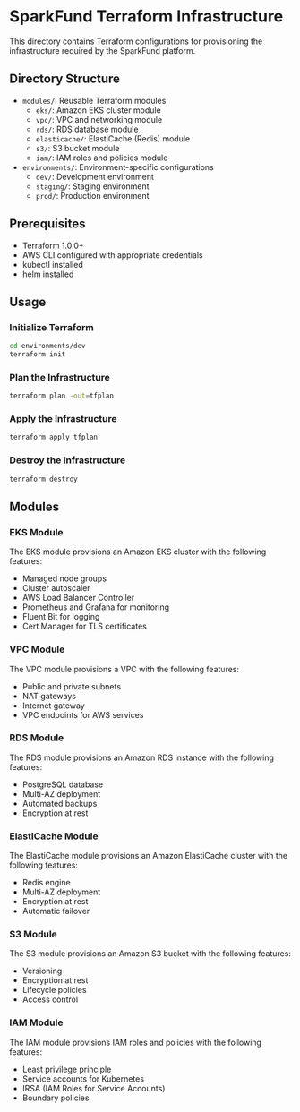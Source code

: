 # SparkFund Terraform Infrastructure

This directory contains Terraform configurations for provisioning the infrastructure required by the SparkFund platform.

## Directory Structure

- `modules/`: Reusable Terraform modules
  - `eks/`: Amazon EKS cluster module
  - `vpc/`: VPC and networking module
  - `rds/`: RDS database module
  - `elasticache/`: ElastiCache (Redis) module
  - `s3/`: S3 bucket module
  - `iam/`: IAM roles and policies module
- `environments/`: Environment-specific configurations
  - `dev/`: Development environment
  - `staging/`: Staging environment
  - `prod/`: Production environment

## Prerequisites

- Terraform 1.0.0+
- AWS CLI configured with appropriate credentials
- kubectl installed
- helm installed

## Usage

### Initialize Terraform

```bash
cd environments/dev
terraform init
```

### Plan the Infrastructure

```bash
terraform plan -out=tfplan
```

### Apply the Infrastructure

```bash
terraform apply tfplan
```

### Destroy the Infrastructure

```bash
terraform destroy
```

## Modules

### EKS Module

The EKS module provisions an Amazon EKS cluster with the following features:

- Managed node groups
- Cluster autoscaler
- AWS Load Balancer Controller
- Prometheus and Grafana for monitoring
- Fluent Bit for logging
- Cert Manager for TLS certificates

### VPC Module

The VPC module provisions a VPC with the following features:

- Public and private subnets
- NAT gateways
- Internet gateway
- VPC endpoints for AWS services

### RDS Module

The RDS module provisions an Amazon RDS instance with the following features:

- PostgreSQL database
- Multi-AZ deployment
- Automated backups
- Encryption at rest

### ElastiCache Module

The ElastiCache module provisions an Amazon ElastiCache cluster with the following features:

- Redis engine
- Multi-AZ deployment
- Encryption at rest
- Automatic failover

### S3 Module

The S3 module provisions an Amazon S3 bucket with the following features:

- Versioning
- Encryption at rest
- Lifecycle policies
- Access control

### IAM Module

The IAM module provisions IAM roles and policies with the following features:

- Least privilege principle
- Service accounts for Kubernetes
- IRSA (IAM Roles for Service Accounts)
- Boundary policies
